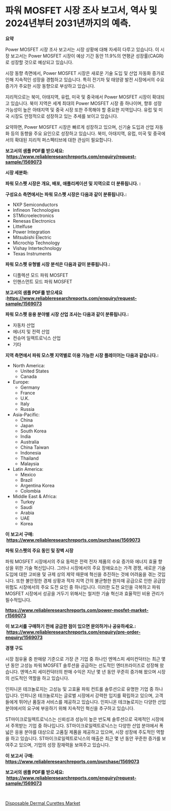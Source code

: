 <p><h1>파워 MOSFET 시장 조사 보고서, 역사 및 2024년부터 2031년까지의 예측.</h1></p><p><strong>요약</strong></p>
<p><p>Power MOSFET 시장 조사 보고서는 시장 상황에 대해 자세히 다루고 있습니다. 이 시장 보고서는 Power MOSFET 시장이 예상 기간 동안 11.9%의 연평균 성장률(CAGR)로 성장할 것으로 예상되고 있습니다.</p><p>시장 동향 측면에서, Power MOSFET 시장은 새로운 기술 도입 및 산업 자동화 증가로 인해 지속적인 성장을 경험하고 있습니다. 특히 전기차 및 태양광 발전 시장에서의 수요 증가가 주요한 시장 동향으로 부상하고 있습니다.</p><p>지리적으로는 북미, 아태지역, 유럽, 미국 및 중국에서 Power MOSFET 시장이 확대되고 있습니다. 북미 지역은 세계 최대의 Power MOSFET 시장 중 하나이며, 향후 성장 가능성이 높은 아태지역 및 중국 시장 또한 주목해야 할 중요한 지역입니다. 유럽 및 미국 시장도 안정적으로 성장하고 있는 추세를 보이고 있습니다.</p><p>요약하면, Power MOSFET 시장은 빠르게 성장하고 있으며, 신기술 도입과 산업 자동화 등의 동향을 주요 요인으로 성장하고 있습니다. 북미, 아태지역, 유럽, 미국 및 중국에서의 확대된 지리적 퍼스펙티브에 대한 관심이 필요합니다.</p></p>
<p><strong>보고서의 샘플 PDF를 받으세요: &nbsp;<a href="https://www.reliableresearchreports.com/enquiry/request-sample/1569073">https://www.reliableresearchreports.com/enquiry/request-sample/1569073</a></strong></p>
<p><strong>시장 세분화:</strong></p>
<p><strong> 파워 모스펫 시장은 개요, 배포, 애플리케이션 및 지역으로 더 분류됩니다. :</strong></p>
<p><strong>구성요소 측면에서는 파워 모스펫 시장은 다음과 같이 분류됩니다.:</strong></p>
<p><ul><li>NXP Semiconductors</li><li>Infineon Technologies</li><li>STMicroelectronics</li><li>Renesas Electronics</li><li>Littelfuse</li><li>Power Integration</li><li>Mitsubishi Electric</li><li>Microchip Technology</li><li>Vishay Intertechnology</li><li>Texas Instruments</li></ul></p>
<p><strong> 파워 모스펫 유형별 시장 분석은 다음과 같이 분류됩니다.:</strong></p>
<p><ul><li>디플렉션 모드 파워 MOSFET</li><li>인핸스먼트 모드 파워 MOSFET</li></ul></p>
<p><strong>보고서의 샘플 PDF를 받으세요 :<a href="https://www.reliableresearchreports.com/enquiry/request-sample/1569073">https://www.reliableresearchreports.com/enquiry/request-sample/1569073</a></strong></p>
<p><strong> 파워 모스펫 응용 분야별 시장 산업 조사는 다음과 같이 분류됩니다.:</strong></p>
<p><ul><li>자동차 산업</li><li>에너지 및 전력 산업</li><li>컨슈머 일렉트로닉스 산업</li><li>기타</li></ul></p>
<p><strong>지역 측면에서 파워 모스펫 지역별로 이용 가능한 시장 플레이어는 다음과 같습니다.:</strong></p>
<p><ul>
    <li>
        North America:
        <ul>
            <li>United States</li>
            <li>Canada</li>
        </ul>
    </li>
    <li>
        Europe:
        <ul>
            <li>Germany</li>
            <li>France</li>
            <li>U.K.</li>
            <li>Italy</li>
            <li>Russia</li>
        </ul>
    </li>
    <li>
        Asia-Pacific:
        <ul>
            <li>China</li>
            <li>Japan</li>
            <li>South Korea</li>
            <li>India</li>
            <li>Australia</li>
            <li>China Taiwan</li>
            <li>Indonesia</li>
            <li>Thailand</li>
            <li>Malaysia</li>
        </ul>
    </li>
    <li>
        Latin America:
        <ul>
            <li>Mexico</li>
            <li>Brazil</li>
            <li>Argentina Korea</li>
            <li>Colombia</li>
        </ul>
    </li>
    <li>
        Middle East & Africa:
        <ul>
            <li>Turkey</li>
            <li>Saudi</li>
            <li>Arabia</li>
            <li>UAE</li>
            <li>Korea</li>
        </ul>
    </li>
    </ul></p>
<p><strong>이 보고서 구매: &nbsp;<a href="https://www.reliableresearchreports.com/purchase/1569073">https://www.reliableresearchreports.com/purchase/1569073</a></strong></p>
<p><strong>파워 모스펫의 주요 동인 및 장벽 시장</strong></p>
<p><p>파워 MOSFET 시장에서의 주요 동력은 전력 전자 제품의 수요 증가와 에너지 효율 향상을 위한 기술 혁신입니다. 그러나 시장에서의 주요 장애요소는 가격 경쟁, 새로운 기술 도입에 대한 고비용 및 규제 상의 제약 때문에 혁신을 추진하는 것에 어려움을 겪는 것입니다. 또한 불안정한 경제 상황과 적자 지역 간의 불균형한 원자재 공급으로 인한 공급망 위험도 시장에서의 주요 도전 요인 중 하나입니다. 이러한 도전 요인을 극복하고 파워 MOSFET 시장에서 성공을 거두기 위해서는 철저한 기술 혁신과 효율적인 비용 관리가 필수적입니다.</p></p>
<p><strong><a href="https://www.reliableresearchreports.com/power-mosfet-market-r1569073">https://www.reliableresearchreports.com/power-mosfet-market-r1569073</a></strong></p>
<p><strong>이 보고서를 구매하기 전에 궁금한 점이 있으면 문의하거나 공유하세요.: &nbsp;<a href="https://www.reliableresearchreports.com/enquiry/pre-order-enquiry/1569073">https://www.reliableresearchreports.com/enquiry/pre-order-enquiry/1569073</a></strong></p>
<p><strong>경쟁 구도</strong></p>
<p><p>시장 점유율 중 판매량 기준으로 가장 큰 기업 중 하나인 엔엑스피 세미컨덕터는 최근 몇 년 동안 고성능 파워 MOSFET 솔루션을 공급하는 선도적인 엔터프라이즈로 성장해 왔습니다. 엔엑스피 세미컨덕터의 판매 수익은 지난 몇 년 동안 꾸준히 증가해 왔으며 시장의 선도적인 역할을 하고 있습니다. </p><p>인피니온 테크놀로지는 고성능 및 고효율 파워 컨트롤 솔루션으로 유명한 기업 중 하나입니다. 인피니온 테크놀로지는 글로벌 시장에서 강력한 입지를 확립하고 있으며, 고객들에게 뛰어난 품질과 서비스를 제공하고 있습니다. 인피니온 테크놀로지는 다양한 산업 분야에서의 요구에 부응하기 위해 지속적인 혁신을 추구하고 있습니다.</p><p>ST마이크로일렉트로닉스는 신뢰성과 성능이 높은 반도체 솔루션으로 국제적인 시장에서 주목받는 기업 중 하나입니다. ST마이크로일렉트로닉스는 다양한 산업 분야에서 폭넓은 응용 분야를 대상으로 고품질 제품을 제공하고 있으며, 시장 성장에 주도적인 역할을 하고 있습니다. ST마이크로일렉트로닉스의 매출은 최근 몇 년 동안 꾸준한 증가를 보여주고 있으며, 기업의 성장 잠재력을 보여주고 있습니다.</p></p>
<p><strong>이 보고서 구매: &nbsp; <a href="https://www.reliableresearchreports.com/purchase/1569073">https://www.reliableresearchreports.com/purchase/1569073</a></strong></p>
<p><strong>보고서의 샘플 PDF를 받으세요: &nbsp;<a href="https://www.reliableresearchreports.com/enquiry/request-sample/1569073">https://www.reliableresearchreports.com/enquiry/request-sample/1569073</a></strong><strong></strong></p>
<p>&nbsp;</p>
<p><p><a href="https://github.com/WillieWoodard/Market-Research-Report-List-4/blob/main/disposable-dermal-curettes-market.md">Disposable Dermal Curettes Market</a></p></p>